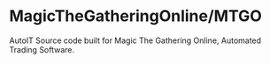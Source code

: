 # MagicTheGatheringOnline/MTGO
AutoIT Source code built for Magic The Gathering Online, Automated Trading Software.
